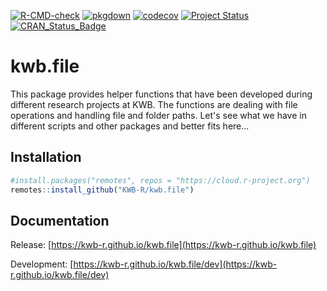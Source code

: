 [![R-CMD-check](https://github.com/KWB-R/kwb.file/workflows/R-CMD-check/badge.svg)](https://github.com/KWB-R/kwb.file/actions?query=workflow%3AR-CMD-check)
[![pkgdown](https://github.com/KWB-R/kwb.file/workflows/pkgdown/badge.svg)](https://github.com/KWB-R/kwb.file/actions?query=workflow%3Apkgdown)
[![codecov](https://codecov.io/github/KWB-R/kwb.file/branch/master/graphs/badge.svg)](https://codecov.io/github/KWB-R/kwb.file)
[![Project Status](https://img.shields.io/badge/lifecycle-experimental-orange.svg)](https://www.tidyverse.org/lifecycle/#experimental)
[![CRAN_Status_Badge](https://www.r-pkg.org/badges/version/kwb.file)]()

# kwb.file

This package provides helper functions that
have been developed during different research projects at KWB. The
functions are dealing with file operations and handling file and
folder paths. Let's see what we have in different scripts and other
packages and better fits here...

## Installation

```r
#install.packages("remotes", repos = "https://cloud.r-project.org")
remotes::install_github("KWB-R/kwb.file")
```

## Documentation

Release: [https://kwb-r.github.io/kwb.file](https://kwb-r.github.io/kwb.file)

Development: [https://kwb-r.github.io/kwb.file/dev](https://kwb-r.github.io/kwb.file/dev)
